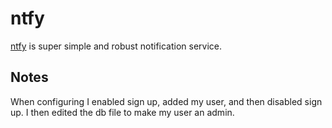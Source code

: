 # ntfy

[ntfy](https://docs.ntfy.sh/) is super simple and robust notification service.

## Notes

When configuring I enabled sign up, added my user, and then disabled sign up. I then edited the db file to make my user an admin.
